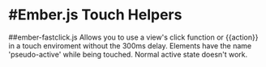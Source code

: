 #Ember.js Touch Helpers
=============

##ember-fastclick.js
Allows you to use a view's click function or {{action}} in a touch enviroment without the 300ms delay.
Elements have the name 'pseudo-active' while being touched. Normal active state doesn't work.
